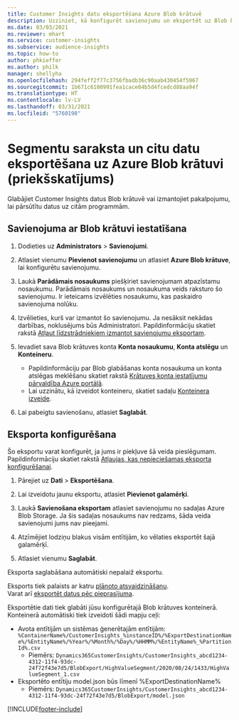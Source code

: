 ```yaml
---
title: Customer Insights datu eksportēšana Azure Blob krātuvē
description: Uzziniet, kā konfigurēt savienojumu un eksportēt uz Blob krātuvi.
ms.date: 03/03/2021
ms.reviewer: mhart
ms.service: customer-insights
ms.subservice: audience-insights
ms.topic: how-to
author: phkieffer
ms.author: philk
manager: shellyha
ms.openlocfilehash: 294feff2f77c3756fbadb36c90aab430454f5967
ms.sourcegitcommit: 1b671c6100991fea1cace04b5d4fcedcd88aa94f
ms.translationtype: HT
ms.contentlocale: lv-LV
ms.lasthandoff: 03/31/2021
ms.locfileid: "5760198"
---
```

# <a name="export-segment-list-and-other-data-to-azure-blob-storage-preview"></a>Segmentu saraksta un citu datu eksportēšana uz Azure Blob krātuvi (priekšskatījums)

Glabājiet Customer Insights datus Blob krātuvē vai izmantojiet pakalpojumu, lai pārsūtītu datus uz citām programmām.

## <a name="set-up-the-connection-to-blob-storage"></a>Savienojuma ar Blob krātuvi iestatīšana

1. Dodieties uz **Administrators** > **Savienojumi**.

1. Atlasiet vienumu **Pievienot savienojumu** un atlasiet **Azure Blob krātuve**, lai konfigurētu savienojumu.

1. Laukā **Parādāmais nosaukums** piešķiriet savienojumam atpazīstamu nosaukumu. Parādāmais nosaukums un nosaukuma veids raksturo šo savienojumu. Ir ieteicams izvēlēties nosaukumu, kas paskaidro savienojuma nolūku.

1. Izvēlieties, kurš var izmantot šo savienojumu. Ja nesāksit nekādas darbības, noklusējums būs Administratori. Papildinformāciju skatiet rakstā [Atļaut līdzstrādniekiem izmantot savienojumu eksportam](connections.md#allow-contributors-to-use-a-connection-for-exports).

1. Ievadiet sava Blob krātuves konta **Konta nosaukumu**, **Konta atslēgu** un **Konteineru**.
    - Papildinformāciju par Blob glabāšanas konta nosaukuma un konta atslēgas meklēšanu skatiet rakstā [Krātuves konta iestatījumu pārvaldība Azure portālā](/azure/storage/common/storage-account-manage).
    - Lai uzzinātu, kā izveidot konteineru, skatiet sadaļu [Konteinera izveide](/azure/storage/blobs/storage-quickstart-blobs-portal#create-a-container).

1. Lai pabeigtu savienošanu, atlasiet **Saglabāt**. 

## <a name="configure-an-export"></a>Eksporta konfigurēšana

Šo eksportu varat konfigurēt, ja jums ir piekļuve šā veida pieslēgumam. Papildinformāciju skatiet rakstā [Atļaujas, kas nepieciešamas eksporta konfigurēšanai](export-destinations.md#set-up-a-new-export).

1. Pārejiet uz **Dati** > **Eksportēšana**.

1. Lai izveidotu jaunu eksportu, atlasiet **Pievienot galamērķi**.

1. Laukā **Savienošana eksportam** atlasiet savienojumu no sadaļas Azure Blob Storage. Ja šis sadaļas nosaukums nav redzams, šāda veida savienojumi jums nav pieejami.

1. Atzīmējiet lodziņu blakus visām entītijām, ko vēlaties eksportēt šajā galamērķī.

1. Atlasiet vienumu **Saglabāt**.

Eksporta saglabāšana automātiski nepalaiž eksportu.

Eksports tiek palaists ar katru [plānoto atsvaidzināšanu](system.md#schedule-tab).     
Varat arī [eksportēt datus pēc pieprasījuma](export-destinations.md#run-exports-on-demand). 

Eksportētie dati tiek glabāti jūsu konfigurētajā Blob krātuves konteinerā. Konteinerā automātiski tiek izveidoti šādi mapju ceļi:

- Avota entītijām un sistēmas ģenerētajām entītijām: `%ContainerName%/CustomerInsights_%instanceID%/%ExportDestinationName%/%EntityName%/%Year%/%Month%/%Day%/%HHMM%/%EntityName%_%PartitionId%.csv`
  - Piemērs: `Dynamics365CustomerInsights/CustomerInsights_abcd1234-4312-11f4-93dc-24f72f43e7d5/BlobExport/HighValueSegment/2020/08/24/1433/HighValueSegment_1.csv`
- Eksportēto entītiju model.json būs līmenī %ExportDestinationName%
  - Piemērs: `Dynamics365CustomerInsights/CustomerInsights_abcd1234-4312-11f4-93dc-24f72f43e7d5/BlobExport/model.json`

[!INCLUDE[footer-include](../includes/footer-banner.md)]
